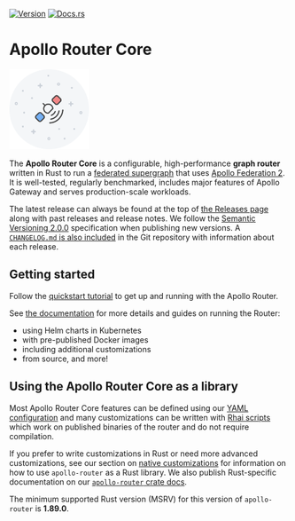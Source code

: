[![Version](https://img.shields.io/crates/v/apollo-router.svg)](https://crates.io/crates/apollo-router)
[![Docs.rs](https://docs.rs/apollo-router/badge.svg)](https://docs.rs/apollo-router)

# Apollo Router Core

[<img alt="Apollo Router" src="https://raw.githubusercontent.com/apollographql/space-kit/main/src/illustrations/svgs/satellite1.svg" height="144">](https://www.apollographql.com/docs/router/)

The **Apollo Router Core** is a configurable, high-performance **graph router** written in Rust to run a [federated supergraph](https://www.apollographql.com/docs/federation/) that uses [Apollo Federation 2](https://www.apollographql.com/docs/federation/v2/federation-2/new-in-federation-2). It is well-tested, regularly benchmarked, includes major features of Apollo Gateway and serves production-scale workloads.

The latest release can always be found at the top of [the Releases page](https://github.com/apollographql/router/releases/) along with past releases and release notes.  We follow the [Semantic Versioning 2.0.0](https://semver.org/) specification when publishing new versions.  A [`CHANGELOG.md` is also included](https://github.com/apollographql/router/blob/main/CHANGELOG.md) in the Git repository with information about each release.

## Getting started

Follow the [quickstart tutorial](https://www.apollographql.com/docs/router/quickstart/) to get up and running with the Apollo Router.

See [the documentation](https://www.apollographql.com/docs/router) for more details and guides on running the Router:

- using Helm charts in Kubernetes
- with pre-published Docker images
- including additional customizations
- from source, and more!

## Using the Apollo Router Core as a library

Most Apollo Router Core features can be defined using our [YAML configuration](https://www.apollographql.com/docs/router/configuration/overview) and many customizations can be written with [Rhai scripts](https://www.apollographql.com/docs/router/customizations/rhai) which work on published binaries of the router and do not require compilation.

If you prefer to write customizations in Rust or need more advanced customizations, see our section on [native customizations](https://www.apollographql.com/docs/router/customizations/native) for information on how to use `apollo-router` as a Rust library.  We also publish Rust-specific documentation on our [`apollo-router` crate docs](https://docs.rs/crate/apollo-router).

<!-- renovate-automation: rustc version -->
The minimum supported Rust version (MSRV) for this version of `apollo-router` is **1.89.0**.
